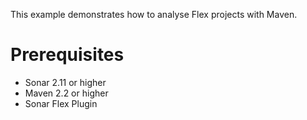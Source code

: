 This example demonstrates how to analyse Flex projects with Maven.

Prerequisites
=============

* Sonar 2.11 or higher
* Maven 2.2 or higher
* Sonar Flex Plugin
